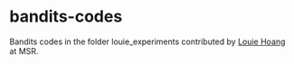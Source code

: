 # bandits-codes
Bandits codes in the folder louie_experiments contributed by [Louie Hoang](https://www.microsoft.com/en-us/research/people/lhoang/?from=http%3A%2F%2Fresearch.microsoft.com%2Fen-us%2Fpeople%2Flhoang) at MSR.
